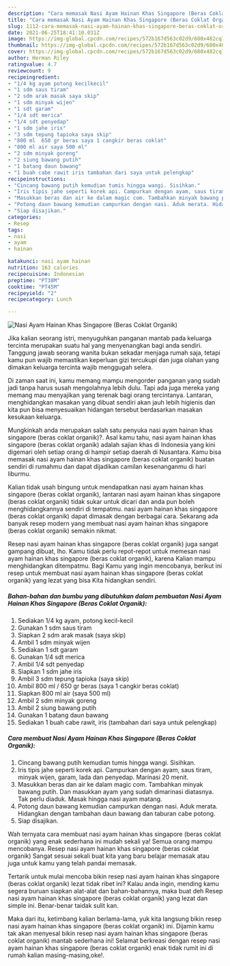 ```yaml
---
description: "Cara memasak Nasi Ayam Hainan Khas Singapore (Beras Coklat Organik) yang sedap dan Mudah Dibuat"
title: "Cara memasak Nasi Ayam Hainan Khas Singapore (Beras Coklat Organik) yang sedap dan Mudah Dibuat"
slug: 1112-cara-memasak-nasi-ayam-hainan-khas-singapore-beras-coklat-organik-yang-sedap-dan-mudah-dibuat
date: 2021-06-25T18:41:10.031Z
image: https://img-global.cpcdn.com/recipes/572b167d563c02d9/680x482cq70/nasi-ayam-hainan-khas-singapore-beras-coklat-organik-foto-resep-utama.jpg
thumbnail: https://img-global.cpcdn.com/recipes/572b167d563c02d9/680x482cq70/nasi-ayam-hainan-khas-singapore-beras-coklat-organik-foto-resep-utama.jpg
cover: https://img-global.cpcdn.com/recipes/572b167d563c02d9/680x482cq70/nasi-ayam-hainan-khas-singapore-beras-coklat-organik-foto-resep-utama.jpg
author: Herman Riley
ratingvalue: 4.7
reviewcount: 9
recipeingredient:
- "1/4 kg ayam potong kecilkecil"
- "1 sdm saus tiram"
- "2 sdm arak masak saya skip"
- "1 sdm minyak wijen"
- "1 sdt garam"
- "1/4 sdt merica"
- "1/4 sdt penyedap"
- "1 sdm jahe iris"
- "3 sdm tepung tapioka saya skip"
- "800 ml  650 gr beras saya 1 cangkir beras coklat"
- "800 ml air saya 500 ml"
- "2 sdm minyak goreng"
- "2 siung bawang putih"
- "1 batang daun bawang"
- "1 buah cabe rawit iris tambahan dari saya untuk pelengkap"
recipeinstructions:
- "Cincang bawang putih kemudian tumis hingga wangi. Sisihkan."
- "Iris tipis jahe seperti korek api. Campurkan dengan ayam, saus tiram, minyak wijen, garam, lada dan penyedap. Marinasi 20 menit."
- "Masukkan beras dan air ke dalam magic com. Tambahkan minyak bawang putih. Dan masukkan ayam yang sudah dimarinasi diatasnya. Tak perlu diaduk. Masak hingga nasi ayam matang."
- "Potong daun bawang kemudian campurkan dengan nasi. Aduk merata. Hidangkan dengan tambahan daun bawang dan taburan cabe potong."
- "Siap disajikan."
categories:
- Resep
tags:
- nasi
- ayam
- hainan

katakunci: nasi ayam hainan 
nutrition: 163 calories
recipecuisine: Indonesian
preptime: "PT38M"
cooktime: "PT45M"
recipeyield: "2"
recipecategory: Lunch

---
```



![Nasi Ayam Hainan Khas Singapore (Beras Coklat Organik)](https://img-global.cpcdn.com/recipes/572b167d563c02d9/680x482cq70/nasi-ayam-hainan-khas-singapore-beras-coklat-organik-foto-resep-utama.jpg)

Jika kalian seorang istri, menyuguhkan panganan mantab pada keluarga tercinta merupakan suatu hal yang menyenangkan bagi anda sendiri. Tanggung jawab seorang  wanita bukan sekadar menjaga rumah saja, tetapi kamu pun wajib memastikan keperluan gizi tercukupi dan juga olahan yang dimakan keluarga tercinta wajib menggugah selera.

Di zaman  saat ini, kamu memang mampu mengorder panganan yang sudah jadi tanpa harus susah mengolahnya lebih dulu. Tapi ada juga mereka yang memang mau menyajikan yang terenak bagi orang tercintanya. Lantaran, menghidangkan masakan yang dibuat sendiri akan jauh lebih higienis dan kita pun bisa menyesuaikan hidangan tersebut berdasarkan masakan kesukaan keluarga. 



Mungkinkah anda merupakan salah satu penyuka nasi ayam hainan khas singapore (beras coklat organik)?. Asal kamu tahu, nasi ayam hainan khas singapore (beras coklat organik) adalah sajian khas di Indonesia yang kini digemari oleh setiap orang di hampir setiap daerah di Nusantara. Kamu bisa memasak nasi ayam hainan khas singapore (beras coklat organik) buatan sendiri di rumahmu dan dapat dijadikan camilan kesenanganmu di hari liburmu.

Kalian tidak usah bingung untuk mendapatkan nasi ayam hainan khas singapore (beras coklat organik), lantaran nasi ayam hainan khas singapore (beras coklat organik) tidak sukar untuk dicari dan anda pun boleh menghidangkannya sendiri di tempatmu. nasi ayam hainan khas singapore (beras coklat organik) dapat dimasak dengan berbagai cara. Sekarang ada banyak resep modern yang membuat nasi ayam hainan khas singapore (beras coklat organik) semakin nikmat.

Resep nasi ayam hainan khas singapore (beras coklat organik) juga sangat gampang dibuat, lho. Kamu tidak perlu repot-repot untuk memesan nasi ayam hainan khas singapore (beras coklat organik), karena Kalian mampu menghidangkan ditempatmu. Bagi Kamu yang ingin mencobanya, berikut ini resep untuk membuat nasi ayam hainan khas singapore (beras coklat organik) yang lezat yang bisa Kita hidangkan sendiri.

<!--inarticleads1-->

##### Bahan-bahan dan bumbu yang dibutuhkan dalam pembuatan Nasi Ayam Hainan Khas Singapore (Beras Coklat Organik):

1. Sediakan 1/4 kg ayam, potong kecil-kecil
1. Gunakan 1 sdm saus tiram
1. Siapkan 2 sdm arak masak (saya skip)
1. Ambil 1 sdm minyak wijen
1. Sediakan 1 sdt garam
1. Gunakan 1/4 sdt merica
1. Ambil 1/4 sdt penyedap
1. Siapkan 1 sdm jahe iris
1. Ambil 3 sdm tepung tapioka (saya skip)
1. Ambil 800 ml / 650 gr beras (saya 1 cangkir beras coklat)
1. Siapkan 800 ml air (saya 500 ml)
1. Ambil 2 sdm minyak goreng
1. Ambil 2 siung bawang putih
1. Gunakan 1 batang daun bawang
1. Sediakan 1 buah cabe rawit, iris (tambahan dari saya untuk pelengkap)




<!--inarticleads2-->

##### Cara membuat Nasi Ayam Hainan Khas Singapore (Beras Coklat Organik):

1. Cincang bawang putih kemudian tumis hingga wangi. Sisihkan.
1. Iris tipis jahe seperti korek api. Campurkan dengan ayam, saus tiram, minyak wijen, garam, lada dan penyedap. Marinasi 20 menit.
1. Masukkan beras dan air ke dalam magic com. Tambahkan minyak bawang putih. Dan masukkan ayam yang sudah dimarinasi diatasnya. Tak perlu diaduk. Masak hingga nasi ayam matang.
1. Potong daun bawang kemudian campurkan dengan nasi. Aduk merata. Hidangkan dengan tambahan daun bawang dan taburan cabe potong.
1. Siap disajikan.




Wah ternyata cara membuat nasi ayam hainan khas singapore (beras coklat organik) yang enak sederhana ini mudah sekali ya! Semua orang mampu mencobanya. Resep nasi ayam hainan khas singapore (beras coklat organik) Sangat sesuai sekali buat kita yang baru belajar memasak atau juga untuk kamu yang telah pandai memasak.

Tertarik untuk mulai mencoba bikin resep nasi ayam hainan khas singapore (beras coklat organik) lezat tidak ribet ini? Kalau anda ingin, mending kamu segera buruan siapkan alat-alat dan bahan-bahannya, maka buat deh Resep nasi ayam hainan khas singapore (beras coklat organik) yang lezat dan simple ini. Benar-benar taidak sulit kan. 

Maka dari itu, ketimbang kalian berlama-lama, yuk kita langsung bikin resep nasi ayam hainan khas singapore (beras coklat organik) ini. Dijamin kamu tak akan menyesal bikin resep nasi ayam hainan khas singapore (beras coklat organik) mantab sederhana ini! Selamat berkreasi dengan resep nasi ayam hainan khas singapore (beras coklat organik) enak tidak rumit ini di rumah kalian masing-masing,oke!.

